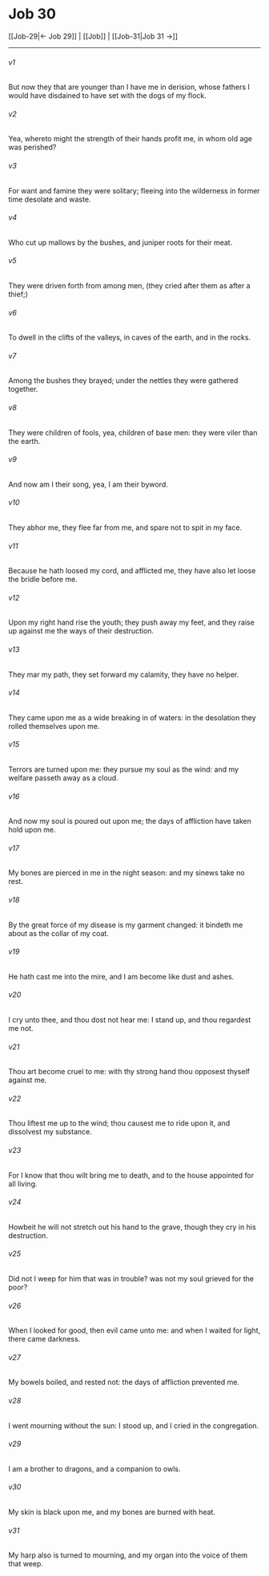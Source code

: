# Job 30

[[Job-29|← Job 29]] | [[Job]] | [[Job-31|Job 31 →]]
***

###### v1
But now they that are younger than I have me in derision, whose fathers I would have disdained to have set with the dogs of my flock.
###### v2
Yea, whereto might the strength of their hands profit me, in whom old age was perished?
###### v3
For want and famine they were solitary; fleeing into the wilderness in former time desolate and waste.
###### v4
Who cut up mallows by the bushes, and juniper roots for their meat.
###### v5
They were driven forth from among men, (they cried after them as after a thief;)
###### v6
To dwell in the clifts of the valleys, in caves of the earth, and in the rocks.
###### v7
Among the bushes they brayed; under the nettles they were gathered together.
###### v8
They were children of fools, yea, children of base men: they were viler than the earth.
###### v9
And now am I their song, yea, I am their byword.
###### v10
They abhor me, they flee far from me, and spare not to spit in my face.
###### v11
Because he hath loosed my cord, and afflicted me, they have also let loose the bridle before me.
###### v12
Upon my right hand rise the youth; they push away my feet, and they raise up against me the ways of their destruction.
###### v13
They mar my path, they set forward my calamity, they have no helper.
###### v14
They came upon me as a wide breaking in of waters: in the desolation they rolled themselves upon me.
###### v15
Terrors are turned upon me: they pursue my soul as the wind: and my welfare passeth away as a cloud.
###### v16
And now my soul is poured out upon me; the days of affliction have taken hold upon me.
###### v17
My bones are pierced in me in the night season: and my sinews take no rest.
###### v18
By the great force of my disease is my garment changed: it bindeth me about as the collar of my coat.
###### v19
He hath cast me into the mire, and I am become like dust and ashes.
###### v20
I cry unto thee, and thou dost not hear me: I stand up, and thou regardest me not.
###### v21
Thou art become cruel to me: with thy strong hand thou opposest thyself against me.
###### v22
Thou liftest me up to the wind; thou causest me to ride upon it, and dissolvest my substance.
###### v23
For I know that thou wilt bring me to death, and to the house appointed for all living.
###### v24
Howbeit he will not stretch out his hand to the grave, though they cry in his destruction.
###### v25
Did not I weep for him that was in trouble? was not my soul grieved for the poor?
###### v26
When I looked for good, then evil came unto me: and when I waited for light, there came darkness.
###### v27
My bowels boiled, and rested not: the days of affliction prevented me.
###### v28
I went mourning without the sun: I stood up, and I cried in the congregation.
###### v29
I am a brother to dragons, and a companion to owls.
###### v30
My skin is black upon me, and my bones are burned with heat.
###### v31
My harp also is turned to mourning, and my organ into the voice of them that weep. 
